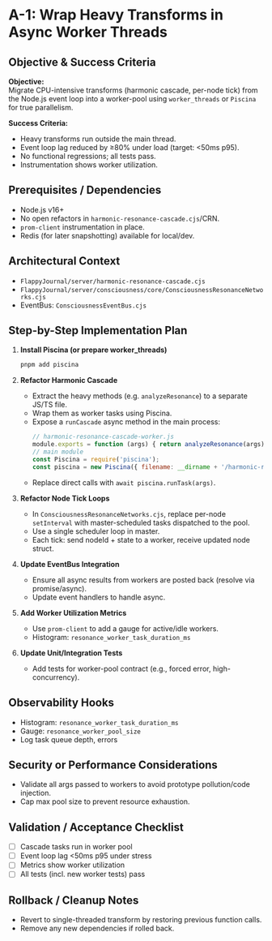 # A-1: Wrap Heavy Transforms in Async Worker Threads

## Objective & Success Criteria
**Objective:**  
Migrate CPU-intensive transforms (harmonic cascade, per-node tick) from the Node.js event loop into a worker-pool using `worker_threads` or `Piscina` for true parallelism.

**Success Criteria:**  
- Heavy transforms run outside the main thread.
- Event loop lag reduced by ≥80% under load (target: &lt;50ms p95).
- No functional regressions; all tests pass.
- Instrumentation shows worker utilization.

## Prerequisites / Dependencies
- Node.js v16+
- No open refactors in `harmonic-resonance-cascade.cjs`/CRN.
- `prom-client` instrumentation in place.
- Redis (for later snapshotting) available for local/dev.

## Architectural Context
- `FlappyJournal/server/harmonic-resonance-cascade.cjs`
- `FlappyJournal/server/consciousness/core/ConsciousnessResonanceNetworks.cjs`
- EventBus: `ConsciousnessEventBus.cjs`

## Step-by-Step Implementation Plan

1. **Install Piscina (or prepare worker_threads)**
   ```sh
   pnpm add piscina
   ```

2. **Refactor Harmonic Cascade**
   - Extract the heavy methods (e.g. `analyzeResonance`) to a separate JS/TS file.
   - Wrap them as worker tasks using Piscina.
   - Expose a `runCascade` async method in the main process:
     ```js
     // harmonic-resonance-cascade-worker.js
     module.exports = function (args) { return analyzeResonance(args); }
     // main module
     const Piscina = require('piscina');
     const piscina = new Piscina({ filename: __dirname + '/harmonic-resonance-cascade-worker.js' });
     ```
   - Replace direct calls with `await piscina.runTask(args)`.

3. **Refactor Node Tick Loops**
   - In `ConsciousnessResonanceNetworks.cjs`, replace per-node `setInterval` with master-scheduled tasks dispatched to the pool.
   - Use a single scheduler loop in master.
   - Each tick: send nodeId + state to a worker, receive updated node struct.

4. **Update EventBus Integration**
   - Ensure all async results from workers are posted back (resolve via promise/async).
   - Update event handlers to handle async.

5. **Add Worker Utilization Metrics**
   - Use `prom-client` to add a gauge for active/idle workers.
   - Histogram: `resonance_worker_task_duration_ms`

6. **Update Unit/Integration Tests**
   - Add tests for worker-pool contract (e.g., forced error, high-concurrency).

## Observability Hooks
- Histogram: `resonance_worker_task_duration_ms`
- Gauge: `resonance_worker_pool_size`
- Log task queue depth, errors

## Security or Performance Considerations
- Validate all args passed to workers to avoid prototype pollution/code injection.
- Cap max pool size to prevent resource exhaustion.

## Validation / Acceptance Checklist
- [ ] Cascade tasks run in worker pool
- [ ] Event loop lag &lt;50ms p95 under stress
- [ ] Metrics show worker utilization
- [ ] All tests (incl. new worker tests) pass

## Rollback / Cleanup Notes
- Revert to single-threaded transform by restoring previous function calls.
- Remove any new dependencies if rolled back.